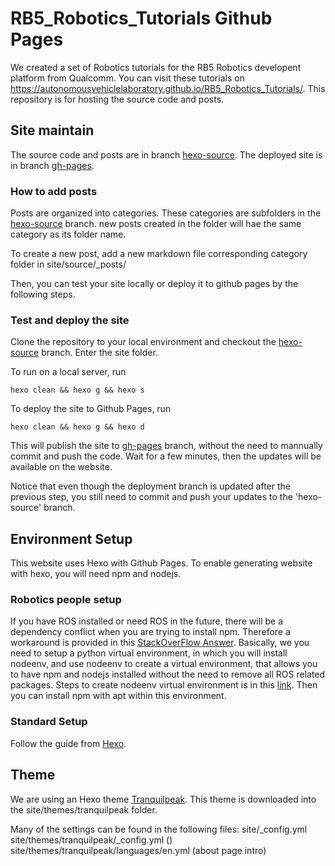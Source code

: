 # RB5_Robotics_Tutorials Github Pages

We created a set of Robotics tutorials for the RB5 Robotics developent platform from Qualcomm. You can visit these tutorials on https://autonomousvehiclelaboratory.github.io/RB5_Robotics_Tutorials/. This repository is for hosting the source code and posts.

## Site maintain

The source code and posts are in branch [hexo-source](https://github.com/AutonomousVehicleLaboratory/RB5_Robotics_Tutorials/tree/hexo-source).
The deployed site is in branch [gh-pages](https://github.com/AutonomousVehicleLaboratory/RB5_Robotics_Tutorials/tree/gh-pages).

### How to add posts

Posts are organized into categories. These categories are subfolders in the [hexo-source](https://github.com/AutonomousVehicleLaboratory/RB5_Robotics_Tutorials/tree/hexo-source) branch. new posts created in the folder will hae the same category as its folder name. 

To create a new post, add a new markdown file corresponding category folder in site/source/_posts/

Then, you can test your site locally or deploy it to github pages by the following steps. 

### Test and deploy the site

Clone the repository to your local environment and checkout the [hexo-source](https://github.com/AutonomousVehicleLaboratory/RB5_Robotics_Tutorials/tree/hexo-source) branch. Enter the site folder.

To run on a local server, run

```
hexo clean && hexo g && hexo s
```

To deploy the site to Github Pages, run
```
hexo clean && hexo g && hexo d
```

This will publish the site to [gh-pages](https://github.com/AutonomousVehicleLaboratory/RB5_Robotics_Tutorials/tree/gh-pages) branch, without the need to mannually commit and push the code. Wait for a few minutes, then the updates will be available on the website.

Notice that even though the deployment branch is updated after the previous step, you still need to commit and push your updates to the 'hexo-source' branch.

## Environment Setup

This website uses Hexo with Github Pages. To enable generating website with hexo, you will need npm and nodejs.

### Robotics people setup

If you have ROS installed or need ROS in the future, there will be a dependency conflict when you are trying to install npm. Therefore a workaround is provided in this [StackOverFlow Answer](https://stackoverflow.com/questions/65519982/can-not-install-npm-along-side-with-the-ros-melodic
). Basically, we you need to setup a python virtual environment, in which you will install nodeenv, and use nodeenv to create a virtual environment, that allows you to have npm and nodejs installed without the need to remove all ROS related packages. Steps to create nodeenv virtual environment is in this [link](https://pypi.org/project/nodeenv/#basic). Then you can install npm with apt within this environment.

### Standard Setup

Follow the guide from [Hexo](https://hexo.io/).

## Theme

We are using an Hexo theme [Tranquilpeak](https://github.com/LouisBarranqueiro/hexo-theme-tranquilpeak). This theme is downloaded into the site/themes/tranquilpeak folder.

Many of the settings can be found in the following files:
site/_config.yml
site/themes/tranquilpeak/_config.yml ()
site/themes/tranquilpeak/languages/en.yml (about page intro)
